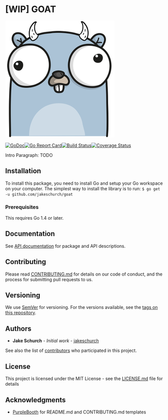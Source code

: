 # [WIP] GOAT

![GOATpher](docs/goatpher.png)

[![GoDoc](https://godoc.org/github.com/jakeschurch/goat?status.svg)](https://godoc.org/github.com/jakeschurch/goat)[![Go Report Card](https://goreportcard.com/badge/github.com/jakeschurch/goat)](https://goreportcard.com/report/github.com/jakeschurch/goat)[![Build Status](https://travis-ci.org/jakeschurch/goat.svg?branch=master)](https://travis-ci.org/jakeschurch/goat)[![Coverage Status](https://coveralls.io/repos/github/jakeschurch/goat/badge.svg?branch=master)](https://coveralls.io/github/jakeschurch/goat?branch=master)

Intro Paragraph: TODO

## Installation

To install this package, you need to install Go and setup your Go workspace on your computer. The simplest way to install the library is to run:
`$ go get -u github.com/jakeschurch/goat`

### Prerequisites

This requires Go 1.4 or later.

## Documentation

See [API documentation](https://godoc.org/github.com/jakeschurch/goat) for package and API descriptions.

## Contributing

Please read [CONTRIBUTING.md](CONTRIBUTING.md) for details on our code of conduct, and the process for submitting pull requests to us.

## Versioning

We use [SemVer](http://semver.org/) for versioning. For the versions available, see the [tags on this repository](https://github.com/jakeschurch/goat/tags).

## Authors

* **Jake Schurch** - *Initial work* - [jakeschurch](https://github.com/jakeschurch)

See also the list of [contributors](https://github.com/jakeschurch/goat/contributors) who participated in this project.

## License

This project is licensed under the MIT License - see the [LICENSE.md](LICENSE.md) file for details

## Acknowledgments

* [PurpleBooth](https://github.com/PurpleBooth) for README.md and CONTRIBUTING.md templates
